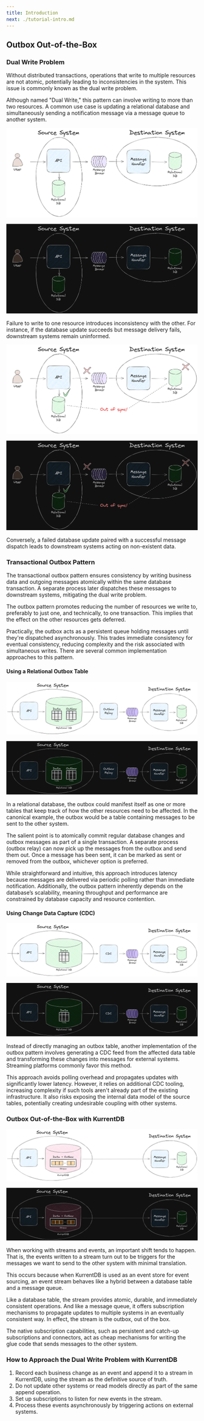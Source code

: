 ```yaml
---
title: Introduction
next: ./tutorial-intro.md
---
```


## Outbox Out-of-the-Box

### Dual Write Problem
Without distributed transactions, operations that write to multiple resources are not atomic, potentially leading to inconsistencies in the system. This issue is commonly known as the dual write problem.

Although named "Dual Write," this pattern can involve writing to more than two resources. A common use case is updating a relational database and simultaneously sending a notification message via a message queue to another system. 

![Dual Write Problem](./images/dual-write-problem.png#light)

![Dual Write Problem](./images/dual-write-problem-dark.png#dark)

Failure to write to one resource introduces inconsistency with the other. For instance, if the database update succeeds but message delivery fails, downstream systems remain uninformed.

![Out of sync when database updated but messaging failed](./images/dual-write-problem-failed-messaging.png#light)

![Out of sync when database updated but messaging failed](./images/dual-write-problem-failed-messaging-dark.png#dark)

Conversely, a failed database update paired with a successful message dispatch leads to downstream systems acting on non-existent data.

### Transactional Outbox Pattern
The transactional outbox pattern ensures consistency by writing business data and outgoing messages atomically within the same database transaction. A separate process later dispatches these messages to downstream systems, mitigating the dual write problem.

The outbox pattern promotes reducing the number of resources we write to, preferably to just one, and technically, to one transaction. This 
implies that the effect on the other resources gets deferred.

Practically, the outbox acts as a persistent queue holding messages until they're dispatched asynchronously. This trades immediate consistency for eventual consistency, reducing complexity and the risk associated with simultaneous writes.
There are several common implementation approaches to this pattern.

#### Using a Relational Outbox Table

![Outbox with relational table](./images/outbox-with-database-table.png#light)

![Outbox with relational table](./images/outbox-with-database-table-dark.png#dark)

In a relational database, the outbox could manifest itself as one or more tables that keep track of how the other resources need to be affected. In the canonical example, the outbox would be a table containing messages to be sent to the other system. 

The salient point is to atomically commit regular database changes and outbox messages as part of a single transaction. A separate process (outbox relay) can now pick up the messages from the outbox and send them out. Once a message has been sent, it can be marked as sent or removed from the outbox, whichever option is preferred.

While straightforward and intuitive, this approach introduces latency because messages are delivered via periodic polling rather than immediate notification. Additionally, the outbox pattern inherently depends on the database’s scalability, meaning throughput and performance are constrained by database capacity and resource contention.

#### Using Change Data Capture (CDC)

![Outbox with change data capture](./images/outbox-with-cdc.png#light)

![Outbox with change data capture](./images/outbox-with-cdc-dark.png#dark)

Instead of directly managing an outbox table, another implementation of the outbox pattern involves generating a CDC feed from the affected data table and transforming these changes into messages for external systems. Streaming platforms commonly favor this method.

This approach avoids polling overhead and propagates updates with significantly lower latency. However, it relies on additional CDC tooling, increasing complexity if such tools aren't already part of the existing infrastructure. It also risks exposing the internal data model of the source tables, potentially creating undesirable coupling with other systems.

### Outbox Out-of-the-Box with KurrentDB

![Outbox with KurrentDB](./images/outbox-with-kurrentdb.png#light)

![Outbox with KurrentDB](./images/outbox-with-kurrentdb-dark.png#dark)

When working with streams and events, an important shift tends to happen. That is, the events written to a stream turn out to be triggers for the messages we want to send to the other system with minimal translation. 

This occurs because when KurrentDB is used as an event store for event sourcing, an event stream behaves like a hybrid between a database table and a message queue.

Like a database table, the stream provides atomic, durable, and immediately consistent operations. And like a message queue, it offers subscription mechanisms to propagate updates to multiple systems in an eventually consistent way.
In effect, the stream is the outbox, out of the box.

The native subscription capabilities, such as persistent and catch-up subscriptions and connectors, act as cheap mechanisms for writing the glue code that sends messages to the other system.

### How to Approach the Dual Write Problem with KurrentDB
1. Record each business change as an event and append it to a stream in KurrentDB, using the stream as the definitive source of truth.
2. Do not update other systems or read models directly as part of the same append operation.
3. Set up subscriptions to listen for new events in the stream.
4. Process these events asynchronously by triggering actions on external systems.
